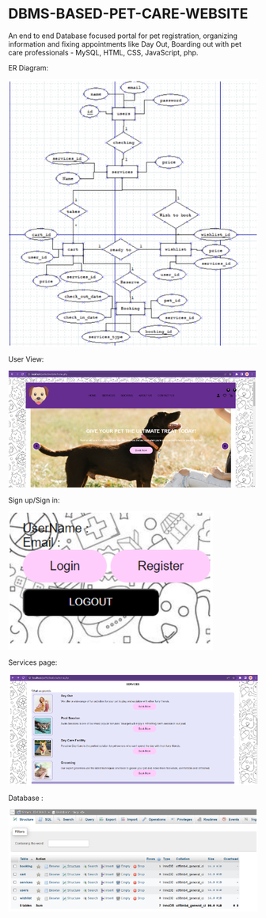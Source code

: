 # DBMS-BASED-PET-CARE-WEBSITE
An end to end Database focused portal for pet registration, organizing information and fixing appointments like Day Out, Boarding out with pet care professionals - MySQL, HTML, CSS, JavaScript, php.


ER Diagram:

![ER Diagram Image](https://github.com/sahanprakash00/DBMS-BASED-PET-CARE-WEBSITE/blob/017b558b9acf1197072dff00a31bc0bc5307fb04/pet%20website/website%20view/er%20diagram.png)


User View:

![Userview Image](https://github.com/sahanprakash00/DBMS-BASED-PET-CARE-WEBSITE/blob/017b558b9acf1197072dff00a31bc0bc5307fb04/pet%20website/website%20view/Userview.png)


Sign up/Sign in:

![Signup signin Image](https://github.com/sahanprakash00/DBMS-BASED-PET-CARE-WEBSITE/blob/017b558b9acf1197072dff00a31bc0bc5307fb04/pet%20website/website%20view/Signup%20signin.png)


Services page:

![Services Image](https://github.com/sahanprakash00/DBMS-BASED-PET-CARE-WEBSITE/blob/017b558b9acf1197072dff00a31bc0bc5307fb04/pet%20website/website%20view/Services.png)


Database :

![Database Image](https://raw.githubusercontent.com/sahanprakash00/DBMS-BASED-PET-CARE-WEBSITE/608a302cb005f7465c8b71bdc326d7e4c823f309/pet%20website/website%20view/Database.png)
